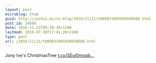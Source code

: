 ```yaml
---
layout: post
microblog: true
guid: http://joshua.micro.blog/2016/11/21/t800831065698930688.html
post_id: 34584
date: 2016-11-22T09:39:39+1100
lastmod: 2019-07-30T17:41:20+1100
type: post
url: /2016/11/21/t800831065698930688.html
---
```

Jony Ive's ChristmasTree [t.co/SEuj0moqb...](https://t.co/SEuj0moqbs)
